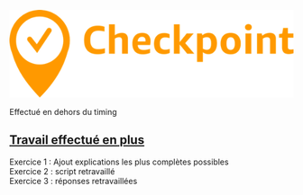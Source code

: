 
![](https://github.com/infokrim/Checkpoint1/blob/main/exercice1/check.png)   

Effectué en dehors du timing

## **<ins>Travail effectué en plus</ins>**   


Exercice 1 : Ajout explications les plus complètes possibles   
Exercice 2 : script retravaillé   
Exercice 3 : réponses retravaillées   


